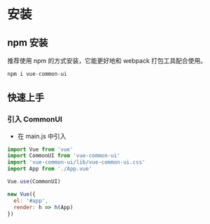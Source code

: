 # 安装

## npm 安装

推荐使用 npm 的方式安装，它能更好地和 webpack 打包工具配合使用。

```js
npm i vue-common-ui
```

## 快速上手

### 引入 CommonUI

- 在 main.js 中引入

```js
import Vue from 'vue'
import CommonUI from 'vue-common-ui'
import 'vue-common-ui/lib/vue-common-ui.css'
import App from './App.vue'

Vue.use(CommonUI)

new Vue({
  el: '#app',
  render: h => h(App)
})
```
